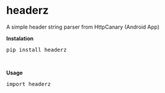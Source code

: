 # headerz
A simple header string parser from HttpCanary (Android App)


<b>Instalation</b></br>
<pre>pip install headerz</pre></br>

<b>Usage</b></br>
<pre>
import headerz
</pre>

